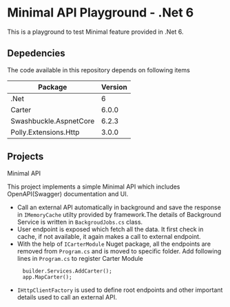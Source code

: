 # Minimal API Playground - .Net 6

This is a playground to test Minimal feature provided in .Net 6.

## Depedencies
The code available in this repository depends on following items

| Package                	| Version 	|
|------------------------	|---------	|
| .Net                   	| 6       	|
| Carter                 	| 6.0.0   	|
| Swashbuckle.AspnetCore 	| 6.2.3   	|
| Polly.Extensions.Http  	| 3.0.0     |


## Projects

Minimal API

This project implements a simple Minimal API which includes OpenAPI(Swagger) documentation and UI.

* Call an external API automatically in background and save the response in `IMemoryCache` utilty provided by framework.The details of Background Service is written in `BackgroudJobs.cs` class.
* User endpoint is exposed which fetch all the data. It first check in cache, if not available, it again makes a call to external endpoint.
* With the help of `ICarterModule` Nuget package, all the endpoints are removed from `Program.cs` and is moved to specific folder. Add following lines in `Program.cs` to register Carter Module
``` 
     builder.Services.AddCarter();
     app.MapCarter();
```
* `IHttpClientFactory` is used to define root endpoints and other important details used to call an external API.
